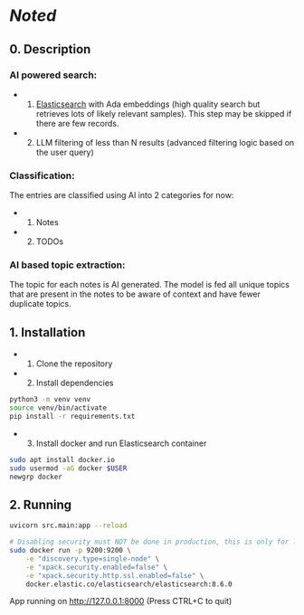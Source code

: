 # **_Noted_**

## 0. Description

### AI powered search:
- 1. [Elasticsearch](https://www.elastic.co/elasticsearch
) with Ada embeddings (high quality search but retrieves lots of likely relevant samples). 
This step may be skipped if there are few records.
- 2. LLM filtering of less than N results (advanced filtering logic based on the user query)


### Classification:
The entries are classified using AI into 2 categories for now:
- 1. Notes
- 2. TODOs

### AI based topic extraction:
The topic for each notes is AI generated. 
The model is fed all unique topics that are present in the notes to be aware of context and
have fewer duplicate topics.

## 1. Installation

- 1. Clone the repository
- 2. Install dependencies
```bash
python3 -m venv venv
source venv/bin/activate
pip install -r requirements.txt 
```

- 3. Install docker and run Elasticsearch container
```bash
sudo apt install docker.io
sudo usermod -aG docker $USER
newgrp docker
```

## 2. Running

```bash
uvicorn src.main:app --reload
```

```bash
# Disabling security must NOT be done in production, this is only for local development
sudo docker run -p 9200:9200 \
    -e "discovery.type=single-node" \
    -e "xpack.security.enabled=false" \
    -e "xpack.security.http.ssl.enabled=false" \
    docker.elastic.co/elasticsearch/elasticsearch:8.6.0
```
App running on http://127.0.0.1:8000 (Press CTRL+C to quit)
